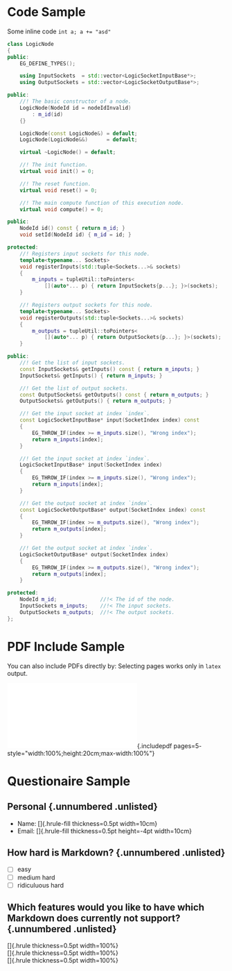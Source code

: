 # Code Sample
Some inline code `int a; a += "asd"`

```{.cpp .numberLines}
class LogicNode
{
public:
    EG_DEFINE_TYPES();

    using InputSockets  = std::vector<LogicSocketInputBase*>;
    using OutputSockets = std::vector<LogicSocketOutputBase*>;

public:
    //! The basic constructor of a node.
    LogicNode(NodeId id = nodeIdInvalid)
        : m_id(id)
    {}

    LogicNode(const LogicNode&) = default;
    LogicNode(LogicNode&&)      = default;

    virtual ~LogicNode() = default;

    //! The init function.
    virtual void init() = 0;

    //! The reset function.
    virtual void reset() = 0;

    //! The main compute function of this execution node.
    virtual void compute() = 0;

public:
    NodeId id() const { return m_id; }
    void setId(NodeId id) { m_id = id; }

protected:
    //! Registers input sockets for this node.
    template<typename... Sockets>
    void registerInputs(std::tuple<Sockets...>& sockets)
    {
        m_inputs = tupleUtil::toPointers<
            [](auto*... p) { return InputSockets{p...}; }>(sockets);
    }

    //! Registers output sockets for this node.
    template<typename... Sockets>
    void registerOutputs(std::tuple<Sockets...>& sockets)
    {
        m_outputs = tupleUtil::toPointers<
            [](auto*... p) { return OutputSockets{p...}; }>(sockets);
    }

public:
    //! Get the list of input sockets.
    const InputSockets& getInputs() const { return m_inputs; }
    InputSockets& getInputs() { return m_inputs; }

    //! Get the list of output sockets.
    const OutputSockets& getOutputs() const { return m_outputs; }
    OutputSockets& getOutputs() { return m_outputs; }

    //! Get the input socket at index `index`.
    const LogicSocketInputBase* input(SocketIndex index) const
    {
        EG_THROW_IF(index >= m_inputs.size(), "Wrong index");
        return m_inputs[index];
    }

    //! Get the input socket at index `index`.
    LogicSocketInputBase* input(SocketIndex index)
    {
        EG_THROW_IF(index >= m_inputs.size(), "Wrong index");
        return m_inputs[index];
    }

    //! Get the output socket at index `index`.
    const LogicSocketOutputBase* output(SocketIndex index) const
    {
        EG_THROW_IF(index >= m_outputs.size(), "Wrong index");
        return m_outputs[index];
    }

    //! Get the output socket at index `index`.
    LogicSocketOutputBase* output(SocketIndex index)
    {
        EG_THROW_IF(index >= m_outputs.size(), "Wrong index");
        return m_outputs[index];
    }

protected:
    NodeId m_id;              //!< The id of the node.
    InputSockets m_inputs;    //!< The input sockets.
    OutputSockets m_outputs;  //!< The output sockets.
};
```

# PDF Include Sample

You can also include PDFs directly by:
Selecting pages works only in `latex` output.

![Pandoc User's Guide](files/PandocUsersGuide.pdf){.includepdf pages=5- style="width:100%;height:20cm;max-width:100%"}

# Questionaire Sample

## Personal {.unnumbered .unlisted}

- Name: []{.hrule-fill thickness=0.5pt width=10cm}
- Email: []{.hrule-fill thickness=0.5pt height=-4pt width=10cm}

## How hard is Markdown? {.unnumbered .unlisted}

- [ ] easy
- [ ] medium hard
- [ ] ridiculuous hard
  
## Which features would you like to have which Markdown does currently not support? {.unnumbered .unlisted}

[]{.hrule thickness=0.5pt width=100%} \
[]{.hrule thickness=0.5pt width=100%} \
[]{.hrule thickness=0.5pt width=100%} 

